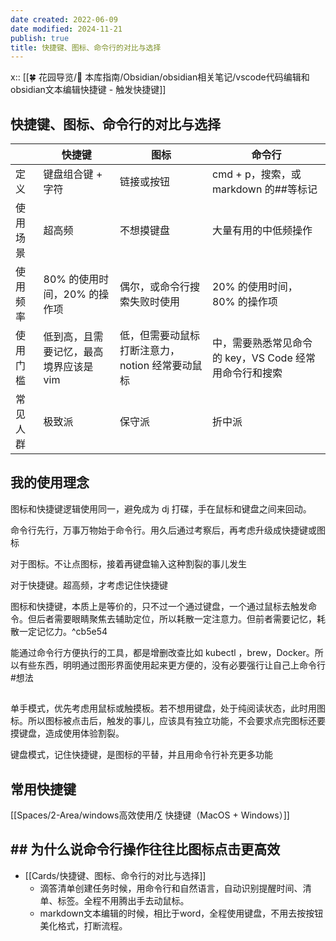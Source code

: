 ```yaml
---
date created: 2022-06-09
date modified: 2024-11-21
publish: true
title: 快捷键、图标、命令行的对比与选择
---
```

x:: [[🍀 花园导览/🧰 本库指南/Obsidian/obsidian相关笔记/vscode代码编辑和obsidian文本编辑快捷键 - 触发快捷键]]

## 快捷键、图标、命令行的对比与选择

| | 快捷键 | 图标 | 命令行 |
| -------- | ------------------------------------- | ---------------------------------------------- | --------------------------------------------------- |
| 定义 | 键盘组合键 + 字符 | 链接或按钮 | cmd + p，搜索，或 markdown 的##等标记 |
| 使用场景 | 超高频 | 不想摸键盘 | 大量有用的中低频操作 |
| 使用频率 | 80% 的使用时间，20% 的操作项 | 偶尔，或命令行搜索失败时使用 | 20% 的使用时间，80% 的操作项 |
| 使用门槛 | 低到高，且需要记忆，最高境界应该是 vim | 低，但需要动鼠标打断注意力，notion 经常要动鼠标 | 中，需要熟悉常见命令的 key，VS Code 经常用命令行和搜索 |
| 常见人群 | 极致派 | 保守派 | 折中派 |

## 我的使用理念

图标和快捷键逻辑使用同一，避免成为 dj 打碟，手在鼠标和键盘之间来回动。

命令行先行，万事万物始于命令行。用久后通过考察后，再考虑升级成快捷键或图标

对于图标。不让点图标，接着再键盘输入这种割裂的事儿发生

对于快捷键。超高频，才考虑记住快捷键

图标和快捷键，本质上是等价的，只不过一个通过键盘，一个通过鼠标去触发命令。但后者需要眼睛聚焦去辅助定位，所以耗散一定注意力。但前者需要记忆，耗散一定记忆力。^cb5e54

能通过命令行方便执行的工具，都是增删改查比如 kubectl ，brew，Docker。所以有些东西，明明通过图形界面使用起来更方便的，没有必要强行让自己上命令行 #想法 


##

单手模式，优先考虑用鼠标或触摸板。若不想用键盘，处于纯阅读状态，此时用图标。所以图标被点击后，触发的事儿，应该具有独立功能，不会要求点完图标还要摸键盘，造成使用体验割裂。

键盘模式，记住快捷键，是图标的平替，并且用命令行补充更多功能

## 常用快捷键

[[Spaces/2-Area/windows高效使用/∑ 快捷键（MacOS + Windows）]]

## ## 为什么说命令行操作往往比图标点击更高效
- [[Cards/快捷键、图标、命令行的对比与选择]]
	- 滴答清单创建任务时候，用命令行和自然语言，自动识别提醒时间、清单、标签。全程不用腾出手去动鼠标。
	- markdown文本编辑的时候，相比于word，全程使用键盘，不用去按按钮美化格式，打断流程。